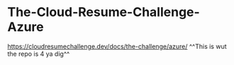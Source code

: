 # The-Cloud-Resume-Challenge-Azure

https://cloudresumechallenge.dev/docs/the-challenge/azure/
^^This is wut the repo is 4 ya dig^^
